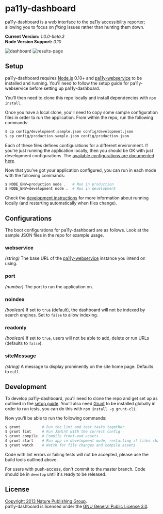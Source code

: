 pa11y-dashboard
===============

pa11y-dashboard is a web interface to the [pa11y][pa11y] accessibility reporter; allowing you to focus on *fixing* issues rather than hunting them down.

**Current Version:** *1.0.0-beta.3*  
**Node Version Support:** *0.10*


![dashboard](https://f.cloud.github.com/assets/1225142/1549567/f0361e72-4de8-11e3-8d14-3fe6900cc15d.jpg)
![results-page](https://f.cloud.github.com/assets/1225142/1549568/f225aa54-4de8-11e3-8b25-ef2f405997a3.jpg)


Setup
-----

pa11y-dashboard requires [Node.js][node] 0.10+ and [pa11y-webservice][pa11y-webservice] to be installed and running. You'll need to follow the setup guide for pa11y-webservice before setting up pa11y-dashboard.

You'll then need to clone this repo locally and install dependencies with `npm install`.

Once you have a local clone, you'll need to copy some sample configuration files in order to run the application. From within the repo, run the following commands:

```sh
$ cp config/development.sample.json config/development.json
$ cp config/production.sample.json config/production.json
```

Each of these files defines configurations for a different environment. If you're just running the application locally, then you should be OK with just development configurations. The [available configurations are documented here](#configurations).

Now that you've got your application configured, you can run in each mode with the following commands:

```sh
$ NODE_ENV=production node .   # Run in production
$ NODE_ENV=development node .  # Run in development
```

Check the [development instructions](#development) for more information about running locally (and restarting automatically when files change).


Configurations
--------------

The boot configurations for pa11y-dashboard are as follows. Look at the sample JSON files in the repo for example usage.

### webservice
*(string)* The base URL of the [pa11y-webservice][pa11y-webservice] instance you intend on using.

### port
*(number)* The port to run the application on.

### noindex
*(boolean)* If set to `true` (default), the dashboard will not be indexed by search engines. Set to `false` to allow indexing.

### readonly
*(boolean)* If set to `true`, users will not be able to add, delete or run URLs (defaults to `false`).

### siteMessage
*(string)* A message to display prominently on the site home page. Defaults to `null`.


Development
-----------

To develop pa11y-dashboard, you'll need to clone the repo and get set up as outlined in the [setup guide](#setup). You'll also need [Grunt][grunt] to be installed globally in order to run tests, you can do this with `npm install -g grunt-cli`.

Now you'll be able to run the following commands:

```sh
$ grunt          # Run the lint and test tasks together
$ grunt lint     # Run JSHint with the correct config
$ grunt compile  # Compile front-end assets
$ grunt start    # Run app in development mode, restarting if files change
$ grunt watch    # Watch for file changes and compile assets
```

Code with lint errors or failing tests will not be accepted, please use the build tools outlined above.

For users with push-access, don't commit to the master branch. Code should be in `develop` until it's ready to be released.


License
-------

[Copyright 2013 Nature Publishing Group](LICENSE.txt).  
pa11y-dashboard is licensed under the [GNU General Public License 3.0][gpl].



[gpl]: http://www.gnu.org/licenses/gpl-3.0.html
[grunt]: http://gruntjs.com/
[node]: http://nodejs.org/
[pa11y]: https://github.com/nature/pa11y
[pa11y-webservice]: https://github.com/nature/pa11y-webservice
[supervisor]: https://github.com/isaacs/node-supervisor

